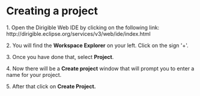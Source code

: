 
<h1>Creating a project</h1>
<p>1. Open the Dirigible Web IDE by clicking on the following link: http://dirigible.eclipse.org/services/v3/web/ide/index.html</p>
<p>2. You will find the <b>Workspace Explorer</b> on your left. Click on the sign '+'.</p>
<p>3. Once you have done that, select <b>Project</b>.</p>
<p>4. Now there will be a <b>Create project</b> window that will prompt you to enter a name for your project.</p>
<p>5. After that click on <b>Create Project<b/>.</p>
